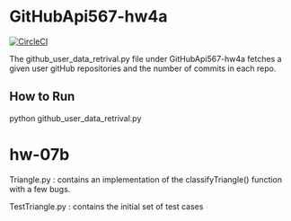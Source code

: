 # GitHubApi567-hw4a

[![CircleCI](https://dl.circleci.com/status-badge/img/gh/dhruvpatel0003/python/tree/master.svg?style=svg)](https://dl.circleci.com/status-badge/redirect/gh/dhruvpatel0003/python/tree/master)

The github_user_data_retrival.py file under GitHubApi567-hw4a fetches a given user gitHub repositories and the number of commits in each repo.

## How to Run
python github_user_data_retrival.py


# hw-07b
 Triangle.py : contains an implementation of the classifyTriangle() function with a few bugs.  

TestTriangle.py : contains the initial set of test cases